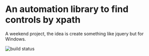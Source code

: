 An automation library to find controls by xpath
===
A weekend project, the idea is create something like jquery but for Windows.

![build status](https://ci.appveyor.com/api/projects/status/github/matstatman/navigable-uia)
